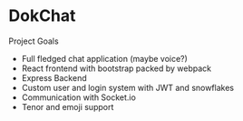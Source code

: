 # DokChat

Project Goals

- Full fledged chat application (maybe voice?)
- React frontend with bootstrap packed by webpack
- Express Backend
- Custom user and login system with JWT and snowflakes
- Communication with Socket.io
- Tenor and emoji support